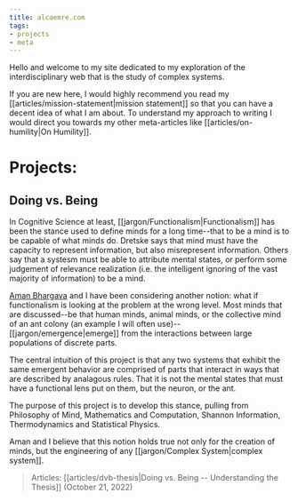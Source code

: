 ```yaml
---
title: alcaemre.com
tags:
- projects
- meta
---
```


Hello and welcome to my site dedicated to my exploration of the interdisciplinary web that is the study of complex systems. 

If you are new here, I would highly recommend you read my [[articles/mission-statement|mission statement]] so that you can have a decent idea of what I am about. To understand my approach to writing I would direct you towards my other meta-articles like [[articles/on-humility|On Humility]]. 

# Projects:
## Doing vs. Being
In Cognitive Science at least, [[jargon/Functionalism|Functionalism]] has been the stance used to define minds for a long time--that to be a mind is to be capable of what minds do. Dretske says that mind must have the capacity to represent information, but also misrepresent information. Others say that a systesm must be able to attribute mental states, or perform some judgement of relevance realization (i.e. the intelligent ignoring of the vast majority of information) to be a mind. 

[Aman Bhargava](https://aman-bhargava.com/) and I have been considering another notion: what if functionalism is looking at the problem at the wrong level. Most minds that are discussed--be that human minds, animal minds, or the collective mind of an ant colony (an example I will often use)--[[jargon/emergence|emerge]] from the interactions between large populations of discrete parts. 

The central intuition of this project is that any two systems that exhibit the same emergent behavior are comprised of parts that interact in ways that are described by analagous rules. That it is not the mental states that must have a functional lens put on them, but the neuron, or the ant.

The purpose of this project is to develop this stance, pulling from Philosophy of Mind, Mathematics and Computation, Shannon Information, Thermodynamics and Statistical Physics. 

Aman and I believe that this notion holds true not only for the creation of minds, but the engineering of any [[jargon/Complex System|complex system]]. 
> Articles:
> 	[[articles/dvb-thesis|Doing vs. Being -- Understanding the Thesis]] (October 21, 2022)










